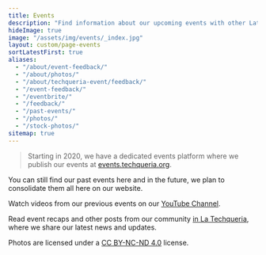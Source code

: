 ```yaml
---
title: Events
description: "Find information about our upcoming events with other Latinx in Tech."
hideImage: true
image: "/assets/img/events/_index.jpg"
layout: custom/page-events
sortLatestFirst: true
aliases:
  - "/about/event-feedback/"
  - "/about/photos/"
  - "/about/techqueria-event/feedback/"
  - "/event-feedback/"
  - "/eventbrite/"
  - "/feedback/"
  - "/past-events/"
  - "/photos/"
  - "/stock-photos/"
sitemap: true
---
```


> Starting in 2020, we have a dedicated events platform where we publish our events at [events.techqueria.org](https://events.techqueria.org).

You can still find our past events here and in the future, we plan to consolidate them all here on our website.

Watch videos from our previous events on our [YouTube Channel](https://www.youtube.com/c/Techqueria).

Read event recaps and other posts from our community [in La Techqueria](/news/), where we share our latest news and updates.

Photos are licensed under a [CC BY-NC-ND 4.0](https://creativecommons.org/licenses/by-nc-nd/4.0/) license.
